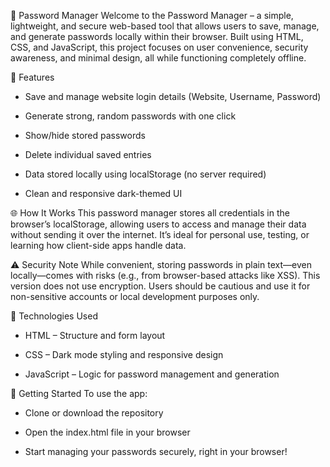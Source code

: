🔐 Password Manager
Welcome to the Password Manager – a simple, lightweight, and secure web-based tool that allows users to save, manage, and generate passwords locally within their browser. Built using HTML, CSS, and JavaScript, this project focuses on user convenience, security awareness, and minimal design, all while functioning completely offline.

🎯 Features
- Save and manage website login details (Website, Username, Password)

- Generate strong, random passwords with one click

- Show/hide stored passwords

- Delete individual saved entries

- Data stored locally using localStorage (no server required)

- Clean and responsive dark-themed UI

🌐 How It Works
This password manager stores all credentials in the browser’s localStorage, allowing users to access and manage their data without sending it over the internet. It’s ideal for personal use, testing, or learning how client-side apps handle data.

⚠️ Security Note
While convenient, storing passwords in plain text—even locally—comes with risks (e.g., from browser-based attacks like XSS). This version does not use encryption. Users should be cautious and use it for non-sensitive accounts or local development purposes only.

📁 Technologies Used
- HTML – Structure and form layout

- CSS – Dark mode styling and responsive design

- JavaScript – Logic for password management and generation

🚀 Getting Started
To use the app:

- Clone or download the repository

- Open the index.html file in your browser

- Start managing your passwords securely, right in your browser!

